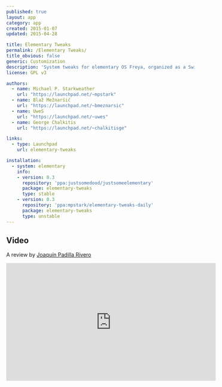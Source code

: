 ```yaml
---
published: true
layout: app
category: app
created: 2015-01-07
updated: 2015-04-28

title: Elementary Tweaks
permalink: /Elementary Tweaks/
title_obvious: false
generic: Customization
description: 'System tweaks for elementary OS Freya, organized as a Switchboard plugin.'
license: GPL v3

authors:
  - name: Michael P. Starkweather
    url: "https://launchpad.net/~mpstark"
  - name: Blaž Mežnaršič
    url: "https://launchpad.net/~bmeznarsic"
  - name: UweS
    url: "https://launchpad.net/~uwes"
  - name: George Chalkitis
    url: "https://launchpad.net/~chalkitisge"

links:
  - type: Launchpad
    url: elementary-tweaks

installation:
  - system: elementary
    info:
    - version: 0.3
      repository: 'ppa:justsomedood/justsomeelementary'
      package: elementary-tweaks
      type: stable
    - version: 0.3
      repository: 'ppa:mpstark/elementary-tweaks-daily'
      package: elementary-tweaks
      type: unstable
---
```

## Video
A review by [Joaquín Padilla Rivero](https://www.youtube.com/channel/UC_im4PuM9ViTNjaUf2cXmgg)

<iframe width="560" height="315" src="https://www.youtube.com/embed/1WjB1LZjp-k" frameborder="0" allowfullscreen></iframe>